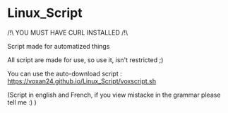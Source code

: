 # Linux_Script
/!\ YOU MUST HAVE CURL INSTALLED /!\

Script made for automatized things

All script are made for use, so use it, isn't restricted ;)

You can use the auto-download script : https://voxan24.github.io/Linux_Script/voxscript.sh

(Script in english and French, if you view mistacke in the grammar please tell me :) )
